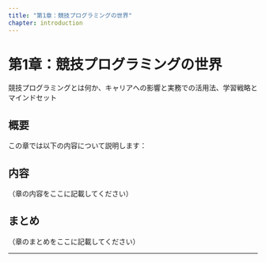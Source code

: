 ```yaml
---
title: "第1章：競技プログラミングの世界"
chapter: introduction
---
```


# 第1章：競技プログラミングの世界


競技プログラミングとは何か、キャリアへの影響と実務での活用法、学習戦略とマインドセット


## 概要

この章では以下の内容について説明します：



## 内容

（章の内容をここに記載してください）

## まとめ

（章のまとめをここに記載してください）

---


